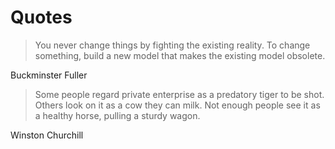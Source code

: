# Quotes

> You never change things by fighting the existing reality. To change something, build a new model that makes the existing model obsolete.

Buckminster Fuller

> Some people regard private enterprise as a predatory tiger to be shot. Others look on it as a cow they can milk. Not enough people see it as a healthy horse, pulling a sturdy wagon.

Winston Churchill
